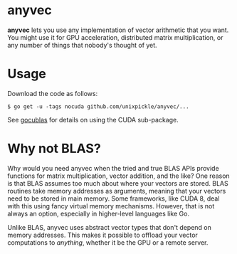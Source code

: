 # anyvec

**anyvec** lets you use any implementation of vector arithmetic that you want. You might use it for GPU acceleration, distributed matrix multiplication, or any number of things that nobody's thought of yet.

# Usage

Download the code as follows:

```
$ go get -u -tags nocuda github.com/unixpickle/anyvec/...
```

See [gocublas](https://github.com/unixpickle/gocublas#usage) for details on using the CUDA sub-package.

# Why not BLAS?

Why would you need anyvec when the tried and true BLAS APIs provide functions for matrix multiplication, vector addition, and the like? One reason is that BLAS assumes too much about where your vectors are stored. BLAS routines take memory addresses as arguments, meaning that your vectors need to be stored in main memory. Some frameworks, like CUDA 8, deal with this using fancy virtual memory mechanisms. However, that is not always an option, especially in higher-level languages like Go.

Unlike BLAS, anyvec uses abstract vector types that don't depend on memory addresses. This makes it possible to offload your vector computations to *anything*, whether it be the GPU or a remote server.

